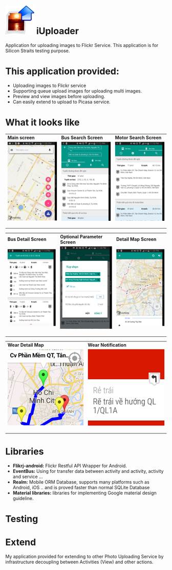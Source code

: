 # <img src="AppImages/app_image.png" width="90"/> iUploader
Application for uploading images to Flickr Service. This application is for Silicon Straits testing purpose.

# This application provided:
- Uploading images to Flickr service 
- Supporting queue upload images for uploading multi images.
- Preview and view images before uploading.
- Can easily extend to upload to Picasa service.

# What it looks like

<table>
  <tr>
    <td><b>Main screen</b></td>
    <td><b>Bus Search Screen</b></td>
    <td><b>Motor Search Screen</b></td>
  </tr>
  <tr>
    <td><img src="AppImages/1.png" width="240"/>&nbsp;&nbsp;&nbsp;</td>
    <td><img src="AppImages/2.png" width="240"/>&nbsp;&nbsp;&nbsp;</td>
    <td><img src="AppImages/3.png" width="240"/>&nbsp;&nbsp;&nbsp;</td>
  </tr>
</table>

<table>
  <tr>
    <td><b>Bus Detail Screen</b></td>
    <td><b>Optional Parameter Screen</b></td>
    <td><b>Detail Map Screen</b></td>
  </tr>
  <tr>
    <td><img src="AppImages/4.png" width="240"/>&nbsp;&nbsp;&nbsp;</td>
    <td><img src="AppImages/5.png" width="240"/>&nbsp;&nbsp;&nbsp;</td>
    <td><img src="AppImages/6.png" width="240"/>&nbsp;&nbsp;&nbsp;</td>
  </tr>
</table>

<table>
  <tr>
    <td><b>Wear Detail Map</b></td>
    <td><b>Wear Notification</b></td>
  </tr>
  <tr>
    <td><img src="AppImages/w1.png" width="240"/>&nbsp;&nbsp;&nbsp;</td>
    <td><img src="AppImages/w2.png" width="240"/>&nbsp;&nbsp;&nbsp;</td>
  </tr>
</table>

# Libraries
- **Flikrj-android:** Flickr Restful API Wrapper for Android.
- **EventBus:** Using for transfer data between activity and activity, activity and service ...
- **Realm:** Mobile ORM Database, supports many platforms such as Android, iOS .. and is proved faster than normal SQLite Database
- **Material libraries:** libraries for implementing Google material design guideline.

# Testing

# Extend
My application provided for extending to other Photo Uploading Service by infrastructure decoupling between Activities (View) and other actions.